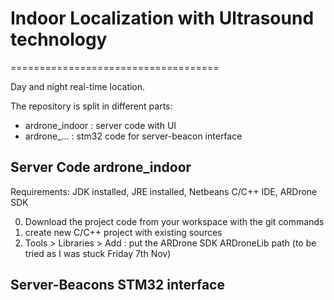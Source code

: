 # Indoor Localization with Ultrasound technology
====================================

Day and night real-time location.

The repository is split in different parts:

- ardrone_indoor : server code with UI
- ardrone_... : stm32 code for server-beacon interface


## Server Code ardrone_indoor
Requirements: JDK installed, JRE installed, Netbeans C/C++ IDE, ARDrone SDK

0. Download the project code from your workspace with the git commands
1. create new C/C++ project with existing sources
2. Tools > Libraries > Add : put the ARDrone SDK ARDroneLib path (to be tried as I was stuck Friday 7th Nov)

## Server-Beacons STM32 interface

